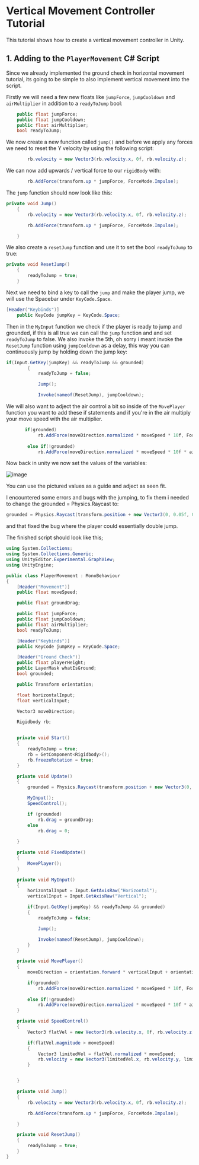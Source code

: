 # Vertical Movement Controller Tutorial

This tutorial shows how to create a vertical movement controller in Unity.

## 1. Adding to the `PlayerMovement` C# Script

Since we already implemented the ground check in horizontal movement tutorial, its going to be simple to also implement vertical movement into the script.

Firstly we will need a few new floats like `jumpForce`, `jumpCooldown` and `airMultiplier` in addition to a `readyToJump` bool:

```.cs
    public float jumpForce;
    public float jumpCooldown;
    public float airMultiplier;
    bool readyToJump;
```
We now create a new function called `jump()` and before we apply any forces we need to reset the Y velocity by using the following script:

```.cs
        rb.velocity = new Vector3(rb.velocity.x, 0f, rb.velocity.z);
```

We can now add upwards / vertical force to our `rigidBody` with:

```.cs
        rb.AddForce(transform.up * jumpForce, ForceMode.Impulse);
```

The `jump` function should now look like this:

```.cs
private void Jump()
    {
        rb.velocity = new Vector3(rb.velocity.x, 0f, rb.velocity.z);

        rb.AddForce(transform.up * jumpForce, ForceMode.Impulse);

    }
```

We also create a `resetJump` function and use it to set the bool `readyToJump` to true:

```.cs
private void ResetJump()
    {
        readyToJump = true;
    }
```

Next we need to bind a key to call the `jump` and make the player jump, we will use the Spacebar under `KeyCode.Space`.

```.cs
[Header("Keybinds")]
    public KeyCode jumpKey = KeyCode.Space;
```

Then in the `MyInput` function we check if the player is ready to jump and grounded, if this is all true we can call the `jump` function and and set `readyToJump` to false.
We also invoke the 5th, oh sorry i meant invoke the `ResetJump` function using `jumpCooldown` as a delay, this way you can continuously jump by holding down the jump key:

```.cs
if(Input.GetKey(jumpKey) && readyToJump && grounded)
        {
            readyToJump = false;

            Jump();

            Invoke(nameof(ResetJump), jumpCooldown);
```
We will also want to adject the air control a bit so inside of the `MovePlayer` function you want to add these if statements and if you're in the air multiply your move speed with the air multiplier.

```.cs
       if(grounded)
            rb.AddForce(moveDirection.normalized * moveSpeed * 10f, ForceMode.Force);
        
        else if(!grounded)
            rb.AddForce(moveDirection.normalized * moveSpeed * 10f * airMultiplier, ForceMode.Force);
```
 Now back in unity we now set the values of the variables:
 
 ![image](https://github.com/august-anumba/Vertical-Movement-Controller-Tutorial/assets/146851823/40ec00e6-6798-47b3-b5ff-6441c1bcd844)

You can use the pictured values as a guide and adject as seen fit.

I encountered some errors and bugs with the jumping, to fix them i needed to change the grounded = Physics.Raycast to:

```.cs
grounded = Physics.Raycast(transform.position + new Vector3(0, 0.05f, 0), Vector3.down, playerHeight * 0.05f, whatIsGround);
```
and that fixed the bug where the player could essentially double jump.

The finished script should look like this;

```.cs
using System.Collections;
using System.Collections.Generic;
using UnityEditor.Experimental.GraphView;
using UnityEngine;

public class PlayerMovement : MonoBehaviour
{
    [Header("Movement")]
    public float moveSpeed;

    public float groundDrag;

    public float jumpForce;
    public float jumpCooldown;
    public float airMultiplier;
    bool readyToJump;

    [Header("Keybinds")]
    public KeyCode jumpKey = KeyCode.Space;

    [Header("Ground Check")]
    public float playerHeight;
    public LayerMask whatIsGround;
    bool grounded;

    public Transform orientation;

    float horizontalInput;
    float verticalInput;

    Vector3 moveDirection;

    Rigidbody rb;


    private void Start()
    {
        readyToJump = true;
        rb = GetComponent<Rigidbody>();
        rb.freezeRotation = true;
    }

    private void Update()
    {
        grounded = Physics.Raycast(transform.position + new Vector3(0, 0.05f, 0), Vector3.down, playerHeight * 0.05f, whatIsGround);

        MyInput();
        SpeedControl();

        if (grounded)
            rb.drag = groundDrag;
        else
            rb.drag = 0;
        
    }

    private void FixedUpdate()
    {
        MovePlayer();
    }

    private void MyInput()
    {
        horizontalInput = Input.GetAxisRaw("Horizontal");
        verticalInput = Input.GetAxisRaw("Vertical");

        if(Input.GetKey(jumpKey) && readyToJump && grounded)
        {
            readyToJump = false;

            Jump();

            Invoke(nameof(ResetJump), jumpCooldown);
        }
    }

    private void MovePlayer()
    {
        moveDirection = orientation.forward * verticalInput + orientation.right * horizontalInput;

        if(grounded)
            rb.AddForce(moveDirection.normalized * moveSpeed * 10f, ForceMode.Force);
        
        else if(!grounded)
            rb.AddForce(moveDirection.normalized * moveSpeed * 10f * airMultiplier, ForceMode.Force);
    }       

    private void SpeedControl()
    {
        Vector3 flatVel = new Vector3(rb.velocity.x, 0f, rb.velocity.z);

        if(flatVel.magnitude > moveSpeed)
        {
            Vector3 limitedVel = flatVel.normalized * moveSpeed;
            rb.velocity = new Vector3(limitedVel.x, rb.velocity.y, limitedVel.z);
        }


    }

    private void Jump()
    {
        rb.velocity = new Vector3(rb.velocity.x, 0f, rb.velocity.z);

        rb.AddForce(transform.up * jumpForce, ForceMode.Impulse);

    }

    private void ResetJump()
    {
        readyToJump = true;
    }
}

```
